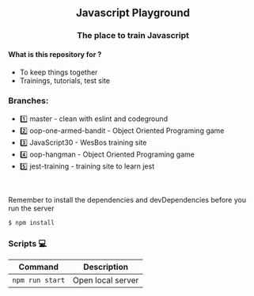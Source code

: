 <h2 align="center">
  Javascript Playground
</h2>

<h3 align="center">
  The place to train Javascript
</h3>

#### What is this repository for ?

- To keep things together
- Trainings, tutorials, test site

### Branches:

- 1️⃣ master - clean with eslint and codeground
- 2️⃣ oop-one-armed-bandit - Object Oriented Programing game
- 3️⃣ JavaScript30 - WesBos training site
- 4️⃣ oop-hangman - Object Oriented Programing game
- 5️⃣ jest-training - training site to learn jest

<br>

Remember to install the dependencies and devDependencies before you run the server

```sh
$ npm install
```

### Scripts 💻

| Command         | Description       |
| --------------- | ----------------- |
| `npm run start` | Open local server |
